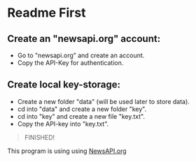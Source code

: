 # Readme First

## Create an "newsapi.org" account:
- Go to "newsapi.org" and create an account.
- Copy the API-Key for authentication.


## Create local key-storage:
- Create a new folder "data" (will be used later to store data).
- cd into "data" and create a new folder "key".
- cd into "key" and create a new file "key.txt".
- Copy the API-key into "key.txt".

> FINISHED!


This program is using using [NewsAPI.org](https://newsapi.org/)